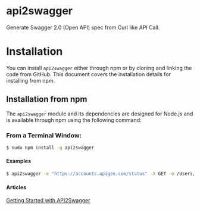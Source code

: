 # api2swagger
Generate Swagger 2.0 (Open API) spec from Curl like API Call.

# Installation

You can install `api2swagger` either through npm or by cloning and linking the code from GitHub.  This document covers the installation details for installing from npm.

## Installation from npm

The `api2swagger` module and its dependencies are designed for Node.js and is available through npm using the following command:

### From a Terminal Window:
```bash
$ sudo npm install -g api2swagger
```


#### Examples

```bash
$ api2swagger -e "https://accounts.apigee.com/status" -X GET -o /Users/Anil/Desktop/sampleSwagger.json
```

#### Articles

<a href="#">Getting Started with API2Swagger</a>


